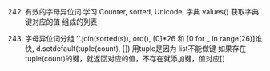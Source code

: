 242. 有效的字母异位词 
     学习 Counter, sorted, Unicode, 字典 values() 获取字典键对应的值 组成的列表
        
243. 字母异位词分组 
    ''.join(sorted(s)), ord(), [0]*26 和 [0 for _ in range(26)]谁快, 
    d.setdefault(tuple(count), []) 用tuple是因为 list不能做键
    如果存在tuple(count)的键，就返回对应的值，不存在就添加键，值对应[]








